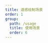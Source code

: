 ```yaml
---
title: 遥感绘制场景
order: 1
group:
  path: /usage
  title: 使用场景
  order: 6
---
```


<code src="./tileMap.tsx" compact="true" defaultShowCode="true"></code>
